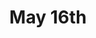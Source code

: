 ---
title: May 16th
day: 16
isDetail: true
isSummary: true
items:
  - title: Unconference, workshops and more!
    description: In addition to taking part in the unconference, you can meet our sponsors, dissect code problems in lab sessions with experienced experts, signup for a workshop or just hang out and code with new friends. 
    time: "10.00"
    location: Old Smithy's Dizzle, Mainzer Str. 16 (Friedrichshain)
    location_link: https://goo.gl/maps/6c3myxEGxD92
  - title: Paul Ardeleanu
    talk: Test or Go Fishing - an introduction to TDD
    description: Whilst not a panacea for your development troubles, but certainly a headache for many, Test Driven Development (or any of its incarnations) can prove something of a silver bullet if done correctly and consistently; cleaner code and shorter QA cycles are two of the best benefits. In this session, Paul will get you started with TDD in Swift, best practices and tools available. We’ll be looking at prototyping & writing tests in Playgrounds, before migrating to an Xcode project, as well as the benefit of writing various types of tests and using 3rd party frameworks.
    registration: https://ti.to/uikonf/uikonf-2018/with/jqvrkjqjcis
    costs: 179 Euro (incl. VAT)
    time: "10:00"
    duration: 3h
    anchor: tdd
    type: workshop
  - title: Nico Roenpagel
    talk: Burn-Out, Burn-In - Focusing Your Fire of Purpose
    description: In today's world of complexity, competition and constant deadlines, we require novel skills to develop and maintain sustainable health without and within. In this workshop we will look with radical and compassionate honesty at how work affects us on our physical, mental and emotional levels. Underpinned by exciting research into mindfulness, we use meditative and body-mind practices to tackle the roots of feeling disconnected and burnt out. Participants in this workshop will learn specific tools to become more attentive to their personal limits and capacities as professionals.
    registration: https://ti.to/uikonf/uikonf-2018/with/7ffryuqofpw
    costs: 49 Euro (incl. VAT)
    time: "14:00"
    duration: 3h
    anchor: burnout
    type: workshop
---